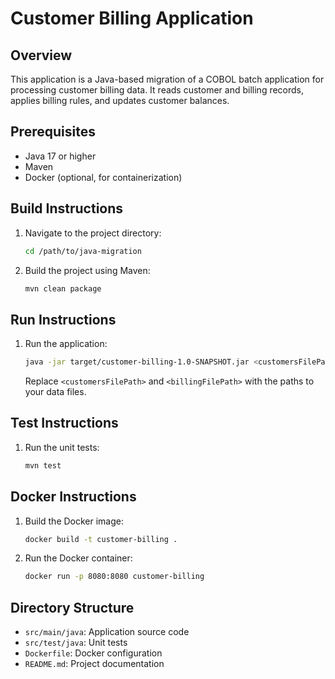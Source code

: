 # Customer Billing Application

## Overview
This application is a Java-based migration of a COBOL batch application for processing customer billing data. It reads customer and billing records, applies billing rules, and updates customer balances.

## Prerequisites
- Java 17 or higher
- Maven
- Docker (optional, for containerization)

## Build Instructions
1. Navigate to the project directory:
   ```bash
   cd /path/to/java-migration
   ```
2. Build the project using Maven:
   ```bash
   mvn clean package
   ```

## Run Instructions
1. Run the application:
   ```bash
   java -jar target/customer-billing-1.0-SNAPSHOT.jar <customersFilePath> <billingFilePath>
   ```
   Replace `<customersFilePath>` and `<billingFilePath>` with the paths to your data files.

## Test Instructions
1. Run the unit tests:
   ```bash
   mvn test
   ```

## Docker Instructions
1. Build the Docker image:
   ```bash
   docker build -t customer-billing .
   ```
2. Run the Docker container:
   ```bash
   docker run -p 8080:8080 customer-billing
   ```

## Directory Structure
- `src/main/java`: Application source code
- `src/test/java`: Unit tests
- `Dockerfile`: Docker configuration
- `README.md`: Project documentation